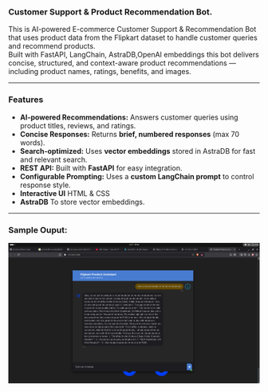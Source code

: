 ### Customer Support & Product Recommendation Bot.

This is  AI-powered E-commerce Customer Support & Recommendation Bot that uses product data from the Flipkart dataset to handle customer queries and recommend products.  
Built with FastAPI, LangChain, AstraDB,OpenAI embeddings this bot delivers concise, structured, and context-aware product recommendations — including product names, ratings, benefits, and images.

---

### Features
- **AI-powered Recommendations:** Answers customer queries using product titles, reviews, and ratings.
- **Concise Responses:** Returns **brief, numbered responses** (max 70 words).
- **Search-optimized:** Uses **vector embeddings** stored in AstraDB for fast and relevant search.
- **REST API:** Built with **FastAPI** for easy integration.
- **Configurable Prompting:** Uses a **custom LangChain prompt** to control response style.
- **Interactive UI** HTML & CSS
- **AstraDB** To store vector embeddings.

---

### Sample Ouput:
![Chatbot_response](https://github.com/jimmymuthoni/customers_support_system/blob/c0896c3032bd526181db410550b5611ef4bf3532/query3.png)
